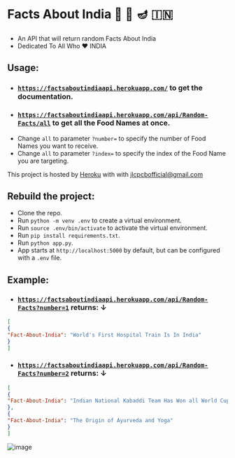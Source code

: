 # Facts About India 🍛 🧘 🪔 🇮🇳 

+ An API that will return random Facts About India 
+ Dedicated To All Who ❤️ INDIA

## Usage:

+ ### [`https://factsaboutindiaapi.herokuapp.com/`](https://factsaboutindiaapi.herokuapp.com/) to get the documentation.
+ ### [`https://factsaboutindiaapi.herokuapp.com/api/Random-Facts/all`](https://factsaboutindiaapi.herokuapp.com/api/Random-Facts/all) to get all the Food Names at once.
+ Change `all` to parameter `?number=` to specify the number of Food Names you want to receive.
+ Change `all` to parameter `?index=` to specify the index of the Food Name you are targeting.

This project is hosted by [Heroku](https://www.heroku.com/) with with jlcpcbofficial@gmail.com

## Rebuild the project:
+ Clone the repo.
+ Run `python -m venv .env` to create a virtual environment.
+ Run `source .env/bin/activate` to activate the virtual environment.
+ Run `pip install requirements.txt`.
+ Run `python app.py`.
+ App starts at `http://localhost:5000` by default, but can be configured with a `.env` file. 

## Example:

+ ### [`https://factsaboutindiaapi.herokuapp.com/api/Random-Facts?number=1`](https://factsaboutindiaapi.herokuapp.com/api/Random-Facts?number=1) returns: ↓
```JSON
[
{
"Fact-About-India": "World's First Hospital Train Is In India"
}
]
```

+ ### [`https://factsaboutindiaapi.herokuapp.com/api/Random-Facts?number=2`](https://factsaboutindiaapi.herokuapp.com/api/Random-Facts?number=1) returns: ↓
```JSON
[
{
"Fact-About-India": "Indian National Kabaddi Team Has Won all World Cups"
},
{
"Fact-About-India": "The Origin of Ayurveda and Yoga"
}
]
```

![image](https://user-images.githubusercontent.com/25906435/152654768-7d9544f2-4b00-4758-a768-2742da1bfc1e.png)

